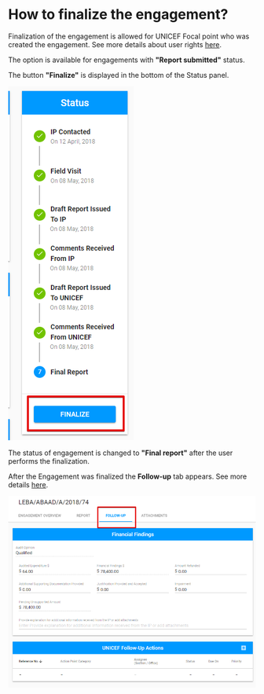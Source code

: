 # How to finalize the engagement?

Finalization of the engagement is allowed for UNICEF Focal point who was created the engagement. See more details about user rights [here](../../overview/user-roles-and-permissions.md). 

The option is available for engagements with **"Report submitted"** status. 

The button **"Finalize"** is displayed in the bottom of the Status panel. 

![Finalize button](../../../.gitbook/assets/106.png)

The status of engagement is changed to **"Final report"** after the user performs the finalization.

After the Engagement was finalized the **Follow-up** tab appears. See more details [here](follow-up-tab.md).

![Follow-up tab for Audit engagement](../../../.gitbook/assets/107.png)



